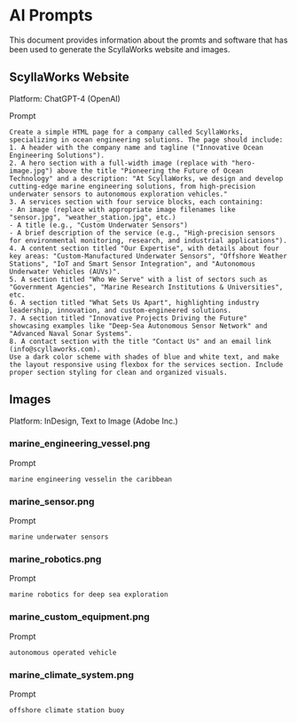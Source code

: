 # AI Prompts
This document provides information about the promts and software that has been used to generate the ScyllaWorks website and images.


## ScyllaWorks Website
Platform: ChatGPT-4 (OpenAI)

Prompt
```
Create a simple HTML page for a company called ScyllaWorks, specializing in ocean engineering solutions. The page should include:
1. A header with the company name and tagline ("Innovative Ocean Engineering Solutions").
2. A hero section with a full-width image (replace with "hero-image.jpg") above the title "Pioneering the Future of Ocean Technology" and a description: "At ScyllaWorks, we design and develop cutting-edge marine engineering solutions, from high-precision underwater sensors to autonomous exploration vehicles."
3. A services section with four service blocks, each containing:
- An image (replace with appropriate image filenames like "sensor.jpg", "weather_station.jpg", etc.)
- A title (e.g., "Custom Underwater Sensors")
- A brief description of the service (e.g., "High-precision sensors for environmental monitoring, research, and industrial applications").
4. A content section titled "Our Expertise", with details about four key areas: "Custom-Manufactured Underwater Sensors", "Offshore Weather Stations", "IoT and Smart Sensor Integration", and "Autonomous Underwater Vehicles (AUVs)".
5. A section titled "Who We Serve" with a list of sectors such as "Government Agencies", "Marine Research Institutions & Universities", etc.
6. A section titled "What Sets Us Apart", highlighting industry leadership, innovation, and custom-engineered solutions.
7. A section titled "Innovative Projects Driving the Future" showcasing examples like "Deep-Sea Autonomous Sensor Network" and "Advanced Naval Sonar Systems".
8. A contact section with the title "Contact Us" and an email link (info@scyllaworks.com).
Use a dark color scheme with shades of blue and white text, and make the layout responsive using flexbox for the services section. Include proper section styling for clean and organized visuals.
```

## Images
Platform: InDesign, Text to Image (Adobe Inc.)

### marine_engineering_vessel.png
Prompt
```
marine engineering vesselin the caribbean
```

### marine_sensor.png
Prompt
```
marine underwater sensors
```

### marine_robotics.png
Prompt
```
marine robotics for deep sea exploration
```

### marine_custom_equipment.png
Prompt
```
autonomous operated vehicle
```
### marine_climate_system.png
Prompt
```
offshore climate station buoy
```
